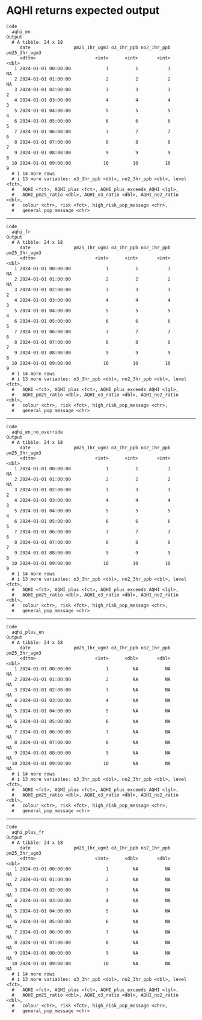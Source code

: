 # AQHI returns expected output

    Code
      aqhi_en
    Output
      # A tibble: 24 x 18
         date                pm25_1hr_ugm3 o3_1hr_ppb no2_1hr_ppb pm25_3hr_ugm3
         <dttm>                      <int>      <int>       <int>         <dbl>
       1 2024-01-01 00:00:00             1          1           1            NA
       2 2024-01-01 01:00:00             2          2           2            NA
       3 2024-01-01 02:00:00             3          3           3             2
       4 2024-01-01 03:00:00             4          4           4             3
       5 2024-01-01 04:00:00             5          5           5             4
       6 2024-01-01 05:00:00             6          6           6             5
       7 2024-01-01 06:00:00             7          7           7             6
       8 2024-01-01 07:00:00             8          8           8             7
       9 2024-01-01 08:00:00             9          9           9             8
      10 2024-01-01 09:00:00            10         10          10             9
      # i 14 more rows
      # i 13 more variables: o3_3hr_ppb <dbl>, no2_3hr_ppb <dbl>, level <fct>,
      #   AQHI <fct>, AQHI_plus <fct>, AQHI_plus_exceeds_AQHI <lgl>,
      #   AQHI_pm25_ratio <dbl>, AQHI_o3_ratio <dbl>, AQHI_no2_ratio <dbl>,
      #   colour <chr>, risk <fct>, high_risk_pop_message <chr>,
      #   general_pop_message <chr>

---

    Code
      aqhi_fr
    Output
      # A tibble: 24 x 18
         date                pm25_1hr_ugm3 o3_1hr_ppb no2_1hr_ppb pm25_3hr_ugm3
         <dttm>                      <int>      <int>       <int>         <dbl>
       1 2024-01-01 00:00:00             1          1           1            NA
       2 2024-01-01 01:00:00             2          2           2            NA
       3 2024-01-01 02:00:00             3          3           3             2
       4 2024-01-01 03:00:00             4          4           4             3
       5 2024-01-01 04:00:00             5          5           5             4
       6 2024-01-01 05:00:00             6          6           6             5
       7 2024-01-01 06:00:00             7          7           7             6
       8 2024-01-01 07:00:00             8          8           8             7
       9 2024-01-01 08:00:00             9          9           9             8
      10 2024-01-01 09:00:00            10         10          10             9
      # i 14 more rows
      # i 13 more variables: o3_3hr_ppb <dbl>, no2_3hr_ppb <dbl>, level <fct>,
      #   AQHI <fct>, AQHI_plus <fct>, AQHI_plus_exceeds_AQHI <lgl>,
      #   AQHI_pm25_ratio <dbl>, AQHI_o3_ratio <dbl>, AQHI_no2_ratio <dbl>,
      #   colour <chr>, risk <fct>, high_risk_pop_message <chr>,
      #   general_pop_message <chr>

---

    Code
      aqhi_en_no_override
    Output
      # A tibble: 24 x 18
         date                pm25_1hr_ugm3 o3_1hr_ppb no2_1hr_ppb pm25_3hr_ugm3
         <dttm>                      <int>      <int>       <int>         <dbl>
       1 2024-01-01 00:00:00             1          1           1            NA
       2 2024-01-01 01:00:00             2          2           2            NA
       3 2024-01-01 02:00:00             3          3           3             2
       4 2024-01-01 03:00:00             4          4           4             3
       5 2024-01-01 04:00:00             5          5           5             4
       6 2024-01-01 05:00:00             6          6           6             5
       7 2024-01-01 06:00:00             7          7           7             6
       8 2024-01-01 07:00:00             8          8           8             7
       9 2024-01-01 08:00:00             9          9           9             8
      10 2024-01-01 09:00:00            10         10          10             9
      # i 14 more rows
      # i 13 more variables: o3_3hr_ppb <dbl>, no2_3hr_ppb <dbl>, level <fct>,
      #   AQHI <fct>, AQHI_plus <fct>, AQHI_plus_exceeds_AQHI <lgl>,
      #   AQHI_pm25_ratio <dbl>, AQHI_o3_ratio <dbl>, AQHI_no2_ratio <dbl>,
      #   colour <chr>, risk <fct>, high_risk_pop_message <chr>,
      #   general_pop_message <chr>

---

    Code
      aqhi_plus_en
    Output
      # A tibble: 24 x 18
         date                pm25_1hr_ugm3 o3_1hr_ppb no2_1hr_ppb pm25_3hr_ugm3
         <dttm>                      <int>      <dbl>       <dbl>         <dbl>
       1 2024-01-01 00:00:00             1         NA          NA            NA
       2 2024-01-01 01:00:00             2         NA          NA            NA
       3 2024-01-01 02:00:00             3         NA          NA            NA
       4 2024-01-01 03:00:00             4         NA          NA            NA
       5 2024-01-01 04:00:00             5         NA          NA            NA
       6 2024-01-01 05:00:00             6         NA          NA            NA
       7 2024-01-01 06:00:00             7         NA          NA            NA
       8 2024-01-01 07:00:00             8         NA          NA            NA
       9 2024-01-01 08:00:00             9         NA          NA            NA
      10 2024-01-01 09:00:00            10         NA          NA            NA
      # i 14 more rows
      # i 13 more variables: o3_3hr_ppb <dbl>, no2_3hr_ppb <dbl>, level <fct>,
      #   AQHI <fct>, AQHI_plus <fct>, AQHI_plus_exceeds_AQHI <lgl>,
      #   AQHI_pm25_ratio <dbl>, AQHI_o3_ratio <dbl>, AQHI_no2_ratio <dbl>,
      #   colour <chr>, risk <fct>, high_risk_pop_message <chr>,
      #   general_pop_message <chr>

---

    Code
      aqhi_plus_fr
    Output
      # A tibble: 24 x 18
         date                pm25_1hr_ugm3 o3_1hr_ppb no2_1hr_ppb pm25_3hr_ugm3
         <dttm>                      <int>      <dbl>       <dbl>         <dbl>
       1 2024-01-01 00:00:00             1         NA          NA            NA
       2 2024-01-01 01:00:00             2         NA          NA            NA
       3 2024-01-01 02:00:00             3         NA          NA            NA
       4 2024-01-01 03:00:00             4         NA          NA            NA
       5 2024-01-01 04:00:00             5         NA          NA            NA
       6 2024-01-01 05:00:00             6         NA          NA            NA
       7 2024-01-01 06:00:00             7         NA          NA            NA
       8 2024-01-01 07:00:00             8         NA          NA            NA
       9 2024-01-01 08:00:00             9         NA          NA            NA
      10 2024-01-01 09:00:00            10         NA          NA            NA
      # i 14 more rows
      # i 13 more variables: o3_3hr_ppb <dbl>, no2_3hr_ppb <dbl>, level <fct>,
      #   AQHI <fct>, AQHI_plus <fct>, AQHI_plus_exceeds_AQHI <lgl>,
      #   AQHI_pm25_ratio <dbl>, AQHI_o3_ratio <dbl>, AQHI_no2_ratio <dbl>,
      #   colour <chr>, risk <fct>, high_risk_pop_message <chr>,
      #   general_pop_message <chr>

